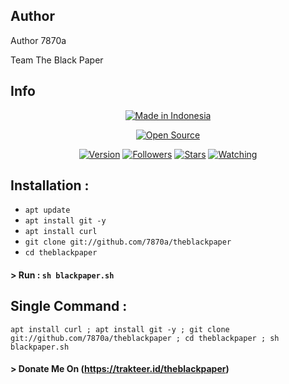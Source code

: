 ## Author
<p>Author 7870a</p>
<p>Team The Black Paper</p>

## Info
<p align="center">
<a href="#"><img title="Made in Indonesia" src="https://img.shields.io/badge/MADE%20IN-INDONESIA-green?colorA=%23ff0000&colorB=%23017e40&style=for-the-badge"></a>
</p>
</p>
<p align="center">
<a href="https://img.shields.io/badge/Author-7870a-red.svg?style=for-the-badge&logo=github"></a>
<a href="#"><img title="Open Source" src="https://img.shields.io/badge/Open%20Source-%E2%9D%A4-green?style=for-the-badge"></a>
</p>
<p align="center">
<a href="#"><img title="Version" src="https://img.shields.io/badge/Version-1.0-green.svg?style=flat-square"></a>
<a href="https://github.com/7870a/followers"><img title="Followers" src="https://img.shields.io/github/followers/7870a?color=blue&style=flat-square"></a>
<a href="https://github.com/7870a/theblackpaper/stargazers/"><img title="Stars" src="https://img.shields.io/github/stars/7870a/theblackpaper?color=red&style=flat-square"></a>
<a href="https://github.com/7870a/theblackpaper/watchers"><img title="Watching" src="https://img.shields.io/github/watchers/7870a/theblackpaper?label=Watchers&color=blue&style=flat-square"></a>
</p>

## Installation :

* `apt update`
* `apt install git -y`
* `apt install curl`
* `git clone git://github.com/7870a/theblackpaper`
* `cd theblackpaper`
#### > Run : `sh blackpaper.sh`
## Single Command :
```
apt install curl ; apt install git -y ; git clone git://github.com/7870a/theblackpaper ; cd theblackpaper ; sh blackpaper.sh 
```


#### > Donate Me On (https://trakteer.id/theblackpaper)

